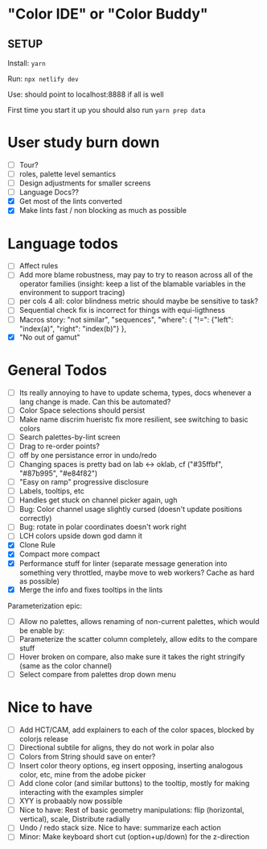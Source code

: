 # "Color IDE" or "Color Buddy"

## SETUP

Install: `yarn`

Run: `npx netlify dev`

Use: should point to localhost:8888 if all is well

First time you start it up you should also run `yarn prep data`

# User study burn down

- [ ] Tour?
- [ ] roles, palette level semantics
- [ ] Design adjustments for smaller screens
- [ ] Language Docs??
- [x] Get most of the lints converted
- [x] Make lints fast / non blocking as much as possible

# Language todos

- [ ] Affect rules
- [ ] Add more blame robustness, may pay to try to reason across all of the operator families (insight: keep a list of the blamable variables in the environment to support tracing)
- [ ] per cols 4 all: color blindness metric should maybe be sensitive to task?
- [ ] Sequential check fix is incorrect for things with equi-ligthness
- [ ] Macros story: "not similar", "sequences", "where": { "!=": {"left": "index(a)", "right": "index(b)"} },
- [x] "No out of gamut"

# General Todos

- [ ] Its really annoying to have to update schema, types, docs whenever a lang change is made. Can this be automated?
- [ ] Color Space selections should persist
- [ ] Make name discrim hueristc fix more resilient, see switching to basic colors
- [ ] Search palettes-by-lint screen
- [ ] Drag to re-order points?
- [ ] off by one persistance error in undo/redo
- [ ] Changing spaces is pretty bad on lab <-> oklab, cf ("#35ffbf", "#87b995", "#e84f82")
- [ ] "Easy on ramp" progressive disclosure
- [ ] Labels, tooltips, etc
- [ ] Handles get stuck on channel picker again, ugh
- [ ] Bug: Color channel usage slightly cursed (doesn't update positions correctly)
- [ ] Bug: rotate in polar coordinates doesn't work right
- [ ] LCH colors upside down god damn it
- [x] Clone Rule
- [x] Compact more compact
- [x] Performance stuff for linter (separate message generation into something very throttled, maybe move to web workers? Cache as hard as possible)
- [x] Merge the info and fixes tooltips in the lints

Parameterization epic:

- [ ] Allow no palettes, allows renaming of non-current palettes, which would be enable by:
- [ ] Parameterize the scatter column completely, allow edits to the compare stuff
- [ ] Hover broken on compare, also make sure it takes the right stringify (same as the color channel)
- [ ] Select compare from palettes drop down menu

# Nice to have

- [ ] Add HCT/CAM, add explainers to each of the color spaces, blocked by colorjs release
- [ ] Directional subtile for aligns, they do not work in polar also
- [ ] Colors from String should save on enter?
- [ ] Insert color theory options, eg insert opposing, inserting analogous color, etc, mine from the adobe picker
- [ ] Add clone color (and similar buttons) to the tooltip, mostly for making interacting with the examples simpler
- [ ] XYY is probaably now possible
- [ ] Nice to have: Rest of basic geometry manipulations: flip (horizontal, vertical), scale, Distribute radially
- [ ] Undo / redo stack size. Nice to have: summarize each action
- [ ] Minor: Make keyboard short cut (option+up/down) for the z-direction
